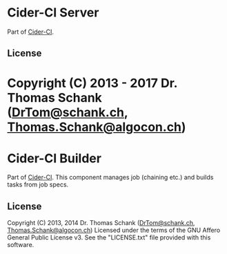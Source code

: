 # Cider-CI Server

Part of [Cider-CI](https://github.com/cider-ci/cider-ci).

## License

Copyright (C) 2013 - 2017 Dr. Thomas Schank  (DrTom@schank.ch, Thomas.Schank@algocon.ch)
=======
# Cider-CI Builder

Part of [Cider-CI](https://github.com/cider-ci/cider-ci). This component
manages job (chaining etc.) and builds tasks from job specs.

## License

Copyright (C) 2013, 2014 Dr. Thomas Schank  (DrTom@schank.ch, Thomas.Schank@algocon.ch)
Licensed under the terms of the GNU Affero General Public License v3.
See the "LICENSE.txt" file provided with this software.
